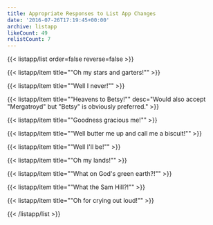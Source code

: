 ```yaml
---
title: Appropriate Responses to List App Changes
date: '2016-07-26T17:19:45+00:00'
archive: listapp
likeCount: 49
relistCount: 7
---
```


{{< listapp/list order=false reverse=false >}}

   {{< listapp/item title="\"Oh my stars and garters!\"" >}}

   {{< listapp/item title="\"Well I never!\"" >}}

   {{< listapp/item title="\"Heavens to Betsy!\""
      desc="Would also accept \"Mergatroyd\" but \"Betsy\" is obviously preferred." >}}

   {{< listapp/item title="\"Goodness gracious me!\"" >}}

   {{< listapp/item title="\"Well butter me up and call me a biscuit!\"" >}}

   {{< listapp/item title="\"Well I'll be!\"" >}}

   {{< listapp/item title="\"Oh my lands!\"" >}}

   {{< listapp/item title="\"What on God's green earth?!\"" >}}

   {{< listapp/item title="\"What the Sam Hill?!\"" >}}

   {{< listapp/item title="\"Oh for crying out loud!\"" >}}

{{< /listapp/list >}}
